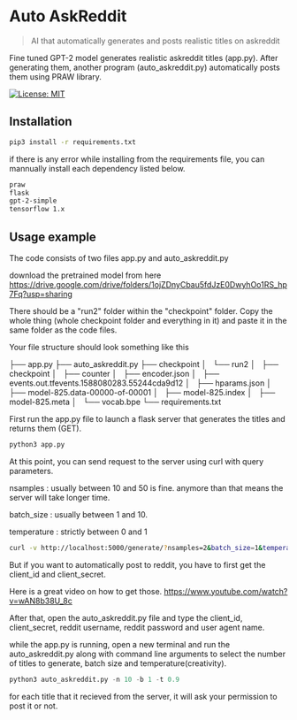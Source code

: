 # Auto AskReddit

> AI that automatically generates and posts realistic titles on askreddit

Fine tuned GPT-2 model generates realistic askreddit titles (app.py). After generating them, another program (auto_askreddit.py) automatically posts them using PRAW library.

[![License: MIT](https://img.shields.io/badge/License-MIT-yellow.svg)](https://opensource.org/licenses/MIT)

## Installation

```sh
pip3 install -r requirements.txt
```

if there is any error while installing from the requirements file, you can mannually install each dependency listed below.

```sh
praw
flask
gpt-2-simple
tensorflow 1.x
```

## Usage example

The code consists of two files app.py and auto_askreddit.py

download the pretrained model from here https://drive.google.com/drive/folders/1ojZDnyCbau5fdJzE0DwyhOo1RS_hp7Fq?usp=sharing

There should be a "run2" folder within the "checkpoint" folder. Copy the whole thing (whole checkpoint folder and everything in it) and paste it in the same folder as the code files.

Your file structure should look something like this

├── app.py
├── auto_askreddit.py
├── checkpoint
│   └── run2
│       ├── checkpoint
│       ├── counter
│       ├── encoder.json
│       ├── events.out.tfevents.1588080283.55244cda9d12
│       ├── hparams.json
│       ├── model-825.data-00000-of-00001
│       ├── model-825.index
│       ├── model-825.meta
│       └── vocab.bpe
└── requirements.txt


First run the app.py file to launch a flask server that generates the titles and returns them (GET).

```Python
python3 app.py
```

At this point, you can send request to the server using curl with query parameters.

nsamples : usually between 10 and 50 is fine. anymore than that means the server will take longer time.

batch_size : usually between 1 and 10.

temperature : strictly between 0 and 1

```sh
curl -v http://localhost:5000/generate/?nsamples=2&batch_size=1&temperature=0.9
```

But if you want to automatically post to reddit, you have to first get the client_id and client_secret.

Here is a great video on how to get those. https://www.youtube.com/watch?v=wAN8b38U_8c

After that, open the auto_askreddit.py file and type the client_id, client_secret, reddit username, reddit password and user agent name.

while the app.py is running, open a new terminal and run the auto_askreddit.py along with command line arguments to select the number of titles to generate, batch size and temperature(creativity).

```Python
python3 auto_askreddit.py -n 10 -b 1 -t 0.9
```

for each title that it recieved from the server, it will ask your permission to post it or not.
